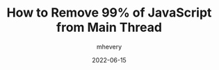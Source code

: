 ---
author: mhevery
date: 2022-06-15
draft: true
permalink: false
publisher: wearedevs
tags:
  - videos
  - javascript
  - performance
target_url: https://www.youtube.com/watch?v=0dC11DMR3fU
title: How to Remove 99% of JavaScript from Main Thread
---